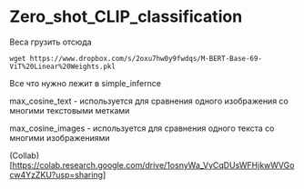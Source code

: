 # Zero_shot_CLIP_classification

Веса грузить отсюда

```
wget https://www.dropbox.com/s/2oxu7hw0y9fwdqs/M-BERT-Base-69-ViT%20Linear%20Weights.pkl
```


Все что нужно лежит в simple_infernce 

max_cosine_text - используется для сравнения одного изображения со многими текстовыми метками

max_cosine_images -  используется для сравнения одного текста со многими изображениями

(Collab)[https://colab.research.google.com/drive/1osnyWa_VyCqDUsWFHjkwWVGocw4YzZKU?usp=sharing]
